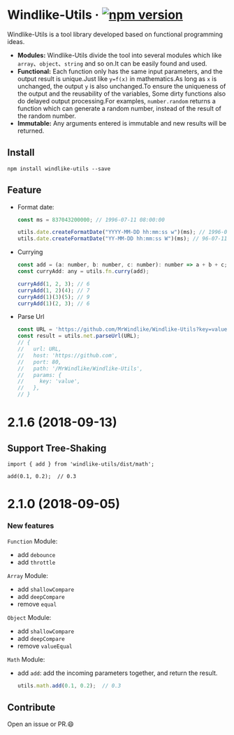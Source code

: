 # Windlike-Utils &middot; [![npm version](https://img.shields.io/npm/v/windlike-utils.svg?style=flat)](https://www.npmjs.com/package/windlike-utils)

Windlike-Utils is a tool library developed based on functional programming ideas.

- **Modules:** Windlike-Utils divide the tool into several modules which like `array`、`object`、`string` and so on.It can be easily found and used.
- **Functional:** Each function only has the same input parameters, and the output result is unique.Just like `y=f(x)` in mathematics.As long as `x` is unchanged, the output `y` is also unchanged.To ensure the uniqueness of the output and the reusability of the variables, Some dirty functions also do delayed output processing.For examples, `number.random` returns a function which can generate a random number, instead of the result of the random number.
- **Immutable:** Any arguments entered is immutable and new results will be returned.

## Install

```npm
npm install windlike-utils --save
```

## Feature

- Format date:

  ```js
  const ms = 837043200000; // 1996-07-11 08:00:00

  utils.date.createFormatDate("YYYY-MM-DD hh:mm:ss w")(ms); // 1996-07-11 08:00:00 Thur.
  utils.date.createFormatDate("YY-MM-DD hh:mm:ss W")(ms); // 96-07-11 08:00:00 星期四
  ```

- Currying

  ```js
  const add = (a: number, b: number, c: number): number => a + b + c;
  const curryAdd: any = utils.fn.curry(add);

  curryAdd(1, 2, 3); // 6
  curryAdd(1, 2)(4); // 7
  curryAdd(1)(3)(5); // 9
  curryAdd(1)(2, 3); // 6
  ```

- Parse Url

  ```js
  const URL = 'https://github.com/MrWindlike/Windlike-Utils?key=value';
  const result = utils.net.parseUrl(URL); 
  // {
  //   url: URL,
  //   host: 'https://github.com',
  //   port: 80,
  //   path: '/MrWindlike/Windlike-Utils',
  //   params: {
  //     key: 'value',
  //   },
  // }
  ```

<a name="2.1.6"></a>
# 2.1.6 (2018-09-13)

## Support Tree-Shaking
```JS
import { add } from 'windlike-utils/dist/math';

add(0.1, 0.2);  // 0.3
```

<a name="2.1.0"></a>
# 2.1.0 (2018-09-05)

### New features
`Function` Module:
- add `debounce`
- add `throttle`

`Array` Module:
- add `shallowCompare`
- add `deepCompare`
- remove `equal`

`Object` Module:
- add `shallowCompare`
- add `deepCompare`
- remove `valueEqual`

`Math` Module:
- add `add`: add the incoming parameters together, and return the result.
  ```js
  utils.math.add(0.1, 0.2);  // 0.3
  ```

## Contribute

Open an issue or PR.😄
